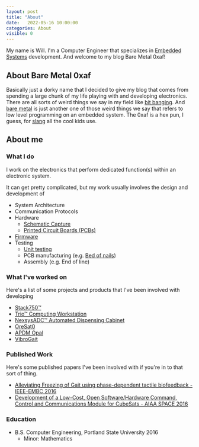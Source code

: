 ```yaml
---
layout: post
title: "About"
date:   2022-05-16 10:00:00
categories: About
visible: 0
---
```


My name is Will. I'm a Computer Engineer that specializes in [Embedded Systems](https://en.wikipedia.org/wiki/Embedded_system) development. And welcome to my blog Bare Metal 0xaf!

## About Bare Metal 0xaf

Basically just a dorky name that I decided to give my blog that comes from spending a large chunk of my life playing with and developing electronics. There are all sorts of weird things we say in my field like [bit banging](https://en.wikipedia.org/wiki/Bit_banging). And [bare metal](https://en.wikipedia.org/wiki/Bare_machine) is just another one of those weird things we say that refers to low level programming on an embedded system. The 0xaf is a hex pun, I guess, for [slang](https://www.urbandictionary.com/define.php?term=AF) all the cool kids use.

## About me

### What I do

I work on the electronics that perform dedicated function(s) within an electronic system.

It can get pretty complicated, but my work usually involves the design and development of

* System Architecture
* Communication Protocols
* Hardware
    * [Schematic Capture](https://en.wikipedia.org/wiki/Schematic_capture)
    * [Printed Circuit Boards (PCBs)](https://en.wikipedia.org/wiki/Printed_circuit_board)
* [Firmware](https://en.wikipedia.org/wiki/Firmware)
* Testing
    * [Unit testing](https://en.wikipedia.org/wiki/Unit_testing)
    * PCB manufacturing (e.g. [Bed of nails](https://en.wikipedia.org/wiki/Bed_of_nails_tester))
    * Assembly (e.g. End of line)

### What I've worked on

Here's a list of some projects and products that I've been involved with developing

* [Stack750™](https://powin.com/powin-announces-new-centipede-battery-energy-storage-platform/)
* [Trio™ Computing Workstation](https://www.capsahealthcare.com/product/trio-computing-workstations/)
* [NexsysADC™ Automated Dispensing Cabinet](https://www.capsahealthcare.com/product/nexsysadc-automated-dispensing-cabinet/)
* [OreSat0](https://www.pdx.edu/news/oregons-first-satellite-launched-orbit)
* [APDM Opal](https://apdm.com/wearable-sensors/)
* [VibroGait](https://apdm.com/apdm-engineers-help-design-device-to-alleviate-freezing-of-gait/)

### Published Work

Here's some published papers I've been involved with if you're in to that sort of thing.

* [Alleviating Freezing of Gait using phase-dependent tactile biofeedback - IEEE-EMBC 2016](http://wrh2.github.io/EMBC16_1023_FI.pdf)
* [Development of a Low-Cost, Open Software/Hardware Command, Control and Communications Module for CubeSats - AIAA SPACE 2016](http://wrh2.github.io/c3-aiaa-tech-paper.pdf)

### Education

* B.S. Computer Engineering, Portland State University 2016
    * Minor: Mathematics

